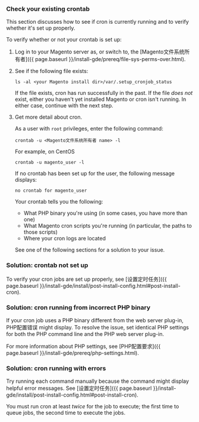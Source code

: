 <div markdown="1">

### Check your existing crontab
This section discusses how to see if cron is currently running and to verify whether it's set up properly.

To verify whether or not your crontab is set up:

1.	Log in to your Magento server as, or switch to, the [Magento文件系统所有者]({{ page.baseurl }}/install-gde/prereq/file-sys-perms-over.html).
2.	See if the following file exists:

		ls -al <your Magento install dir>/var/.setup_cronjob_status

	If the file exists, cron has run successfully in the past. If the file _does not_ exist, either you haven't yet installed Magento or cron isn't running. In either case, continue with the next step.
3.	Get more detail about cron.

	As a user with `root` privileges, enter the following command:

		crontab -u <Magento文件系统所有者 name> -l

	For example, on CentOS

		crontab -u magento_user -l

	If no crontab has been set up for the user, the following message displays:

		no crontab for magento_user

	Your crontab tells you the following:

	*	What PHP binary you're using (in some cases, you have more than one)
	*	What Magento cron scripts you're running (in particular, the paths to those scripts)
	*	Where your cron logs are located

	See one of the following sections for a solution to your issue.

### Solution: crontab not set up
To verify your cron jobs are set up properly, see [设置定时任务]({{ page.baseurl }}/install-gde/install/post-install-config.html#post-install-cron).

### Solution: cron running from incorrect PHP binary
If your cron job uses a PHP binary different from the web server plug-in, PHP配置错误 might display. To resolve the issue, set identical PHP settings for both the PHP command line and the PHP web server plug-in.

For more information about PHP settings, see [PHP配置要求]({{ page.baseurl }}/install-gde/prereq/php-settings.html).

### Solution: cron running with errors
Try running each command manually because the command might display helpful error messages. See [设置定时任务]({{ page.baseurl }}/install-gde/install/post-install-config.html#post-install-cron).

<div class="bs-callout bs-callout-info" id="info">
	<p>You must run cron at least <em>twice</em> for the job to execute; the first time to queue jobs, the second time to execute the jobs.</p>
</div>
